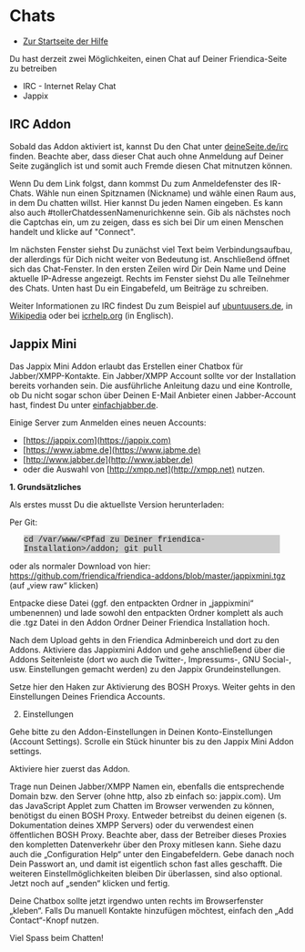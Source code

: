 Chats
=====

* [Zur Startseite der Hilfe](help)

Du hast derzeit zwei Möglichkeiten, einen Chat auf Deiner Friendica-Seite zu betreiben

* IRC - Internet Relay Chat
* Jappix

## IRC Addon

Sobald das Addon aktiviert ist, kannst Du den Chat unter [deineSeite.de/irc](../irc) finden.
Beachte aber, dass dieser Chat auch ohne Anmeldung auf Deiner Seite zugänglich ist und somit auch Fremde diesen Chat mitnutzen können.

Wenn Du dem Link folgst, dann kommst Du zum Anmeldefenster des IR-Chats.
Wähle nun einen Spitznamen (Nickname) und wähle einen Raum aus, in dem Du chatten willst.
Hier kannst Du jeden Namen eingeben.
Es kann also auch #tollerChatdessenNamenurichkenne sein.
Gib als nächstes noch die Captchas ein, um zu zeigen, dass es sich bei Dir um einen Menschen handelt und klicke auf "Connect".

Im nächsten Fenster siehst Du zunächst viel Text beim Verbindungsaufbau, der allerdings für Dich nicht weiter von Bedeutung ist.
Anschließend öffnet sich das Chat-Fenster.
In den ersten Zeilen wird Dir Dein Name und Deine aktuelle IP-Adresse angezeigt.
Rechts im Fenster siehst Du alle Teilnehmer des Chats.
Unten hast Du ein Eingabefeld, um Beiträge zu schreiben.

Weiter Informationen zu IRC findest Du zum Beispiel auf <a href="http://wiki.ubuntuusers.de/IRC">ubuntuusers.de</a>, in <a href="https://de.wikipedia.org/wiki/Internet_Relay_Chat">Wikipedia</a> oder bei <a href="http://www.irchelp.org/">icrhelp.org</a> (in Englisch).

## Jappix Mini

Das Jappix Mini Addon erlaubt das Erstellen einer Chatbox für Jabber/XMPP-Kontakte.
Ein Jabber/XMPP Account sollte vor der Installation bereits vorhanden sein.
Die ausführliche Anleitung dazu und eine Kontrolle, ob Du nicht sogar schon über Deinen E-Mail Anbieter einen Jabber-Account hast, findest Du unter <a href="http://einfachjabber.de">einfachjabber.de</a>.

Einige Server zum Anmelden eines neuen Accounts:

* [https://jappix.com](https://jappix.com)
* [https://www.jabme.de](https://www.jabme.de)
* [http://www.jabber.de](http://www.jabber.de)
* oder die Auswahl von [http://xmpp.net](http://xmpp.net) nutzen.

**1. Grundsätzliches**

Als erstes musst Du die aktuellste Version herunterladen:

Per Git:
<p style="font-family: courier; background-color: #CCCCCC; margin-left:25px; width: 450px;">
cd /var/www/&lt;Pfad zu Deiner friendica-Installation&gt;/addon; git pull
</p>

oder als normaler Download von hier: https://github.com/friendica/friendica-addons/blob/master/jappixmini.tgz (auf „view raw“ klicken)

Entpacke diese Datei (ggf. den entpackten Ordner in „jappixmini“ umbenennen) und lade sowohl den entpackten Ordner komplett als auch die .tgz Datei in den Addon Ordner Deiner Friendica Installation hoch.

Nach dem Upload gehts in den Friendica Adminbereich und dort zu den Addons.
Aktiviere das Jappixmini Addon und gehe anschließend über die Addons Seitenleiste (dort wo auch die Twitter-, Impressums-, GNU Social-, usw. Einstellungen gemacht werden) zu den Jappix Grundeinstellungen.

Setze hier den Haken zur Aktivierung des BOSH Proxys.
Weiter gehts in den Einstellungen Deines Friendica Accounts.

2. Einstellungen

Gehe bitte zu den Addon-Einstellungen in Deinen Konto-Einstellungen (Account Settings).
Scrolle ein Stück hinunter bis zu den Jappix Mini Addon settings.

Aktiviere hier zuerst das Addon.

Trage nun Deinen Jabber/XMPP Namen ein, ebenfalls die entsprechende Domain bzw. den Server (ohne http, also zb einfach so: jappix.com).
Um das JavaScript Applet zum Chatten im Browser verwenden zu können, benötigst du einen BOSH Proxy.
Entweder betreibst du deinen eigenen (s. Dokumentation deines XMPP Servers) oder du verwendest einen öffentlichen BOSH Proxy.
Beachte aber, dass der Betreiber dieses Proxies den kompletten Datenverkehr über den Proxy mitlesen kann.
Siehe dazu auch die „Configuration Help“ unter den Eingabefeldern.
Gebe danach noch Dein Passwort an, und damit ist eigentlich schon fast alles geschafft.
Die weiteren Einstellmöglichkeiten bleiben Dir überlassen, sind also optional.
Jetzt noch auf „senden“ klicken und fertig.

Deine Chatbox sollte jetzt irgendwo unten rechts im Browserfenster „kleben“.
Falls Du manuell Kontakte hinzufügen möchtest, einfach den „Add Contact“-Knopf nutzen.

Viel Spass beim Chatten!
